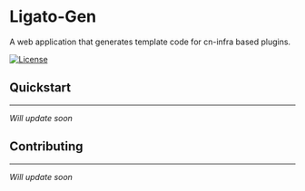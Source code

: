 # Ligato-Gen

A web application that generates template code for cn-infra based plugins.

[![License](https://img.shields.io/badge/License-Apache%202.0-blue.svg)](https://opensource.org/licenses/Apache-2.0)

## Quickstart

---

_Will update soon_

## Contributing

---

_Will update soon_
